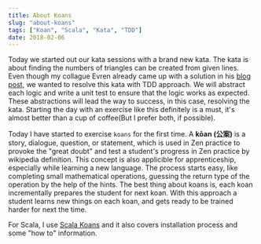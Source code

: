 ```yaml
---
title: About Koans
slug: "about-koans"
tags: ["Koan", "Scala", "Kata", "TDD"]
date: 2018-02-06
---
```


Today we started out our kata sessions with a brand new kata. The kata is about finding the numbers of triangles can be created from given lines. Even though my collague Evren already came up with a solution in his [blog post](https://medium.com/@yortuc/counting-triangles-8c92ab998682), we wanted to resolve this kata with TDD approach. We will abstract each logic and write a unit test to ensure that the logic works as expected. These abstractions will lead the way to success, in this case, resolving the kata. Starting the day with an exercise like this definitely is a must, it's almost better than a cup of coffee(But I prefer both, if possible).

Today I have started to exercise `koans` for the first time. A **kōan (公案)** is a story, dialogue, question, or statement, which is used in Zen practice to provoke the "great doubt" and test a student's progress in Zen practice by wikipedia definition. This concept is also applicible for apprenticeship, especially while learning a new language. The process starts easy, like completing small mathematical operations, guessing the return type of the operation by the help of the hints. The best thing about koans is, each koan incrementally prepares the student for next koan. With this approach a student learns new things on each koan, and gets ready to be trained harder for next the time. 

For Scala, I use [Scala Koans](http://www.scalakoans.org/) and it also covers installation process and some "how to" information.